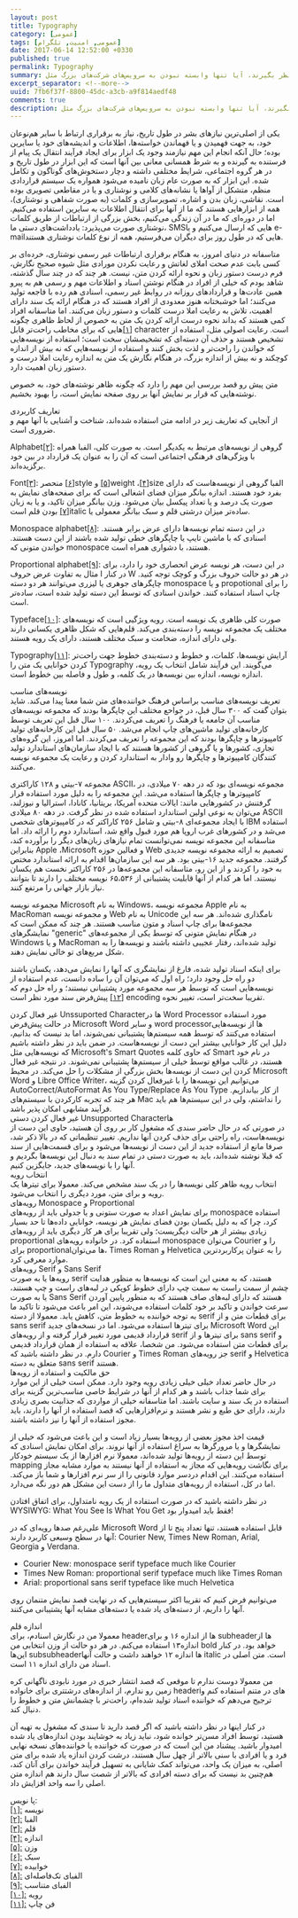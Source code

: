 ```yaml
---
layout: post
title: Typography
category: [عمومی]
tags: [عمومی, امنیت, تلگرام]
date: 2017-06-14 12:52:00 +0330
published: true
permalink: Typography
summary: انتخاب یک پیام رسان امن و مناسب همیشه برای عده‌ای جز دغدغه‌هاست و معمولا افراد نمی‌دانند که برای انتخاب این سرویس چه مواردی را باید در نظر بگیرند، آیا تنها وابسته نبودن به سرویس‌های شرکت‌های بزرگ مثل Facebook و Google کافی است؟ آیا opensource بودن نرم افزاری که قصد استفاده از آن را داریم متضمن امنیت آن سرویس خواهد شد؟ در این مجموعه قصد داریم تا با هم بررسی کنیم که چگونه می‌توانیم یک سرویس پیام رسان خوب و امن و مناسب برای نیازهای خودمان را پیدا کنیم؟
excerpt_separator: <!--more--> 
uuid: 7fb6f37f-8800-45dc-a3cb-a9f814aedf48
comments: true
description: انتخاب یک پیام رسان امن و مناسب همیشه برای عده‌ای جز دغدغه‌هاست و معمولا افراد نمی‌دانند که برای انتخاب این سرویس چه مواردی را باید در نظر بگیرند، آیا تنها وابسته نبودن به سرویس‌های شرکت‌های بزرگ مثل Facebook و Google کافی است؟ آیا opensource بودن نرم افزاری که قصد استفاده از آن را داریم متضمن امنیت آن سرویس خواهد شد؟ در این مجموعه قصد داریم تا با هم بررسی کنیم که چگونه می‌توانیم یک سرویس پیام رسان خوب و امن و مناسب برای نیازهای خودمان را پیدا کنیم؟
---
```

یکی از اصلی‌ترین نیازهای بشر در طول تاریخ، نیاز به برقراری ارتباط با سایر هم‌نوعان خود، به جهت فهمیدن و یا فهماندن خواسته‌ها، اطلاعات و اندیشه‌های خود یا سایرین بوده؛ حال آنکه انجام این مهم نیازمند وجود یک ابزار برای ایجاد فرآیند انتقال یک پیام از فرستنده به گیرنده و به شرط همسانی معانی بین آنها است که این ابزار در طول تاریخ و در هر گروه اجتماعی، شرایط مختلفی داشته و دچار دستخوش‌های گوناگون و تکامل شده. این ابزار که به صورت عام زبان نامیده می‌شود همواره یک سیستم قراردادی منظم، متشکل از آواها یا نشانه‌های کلامی و نوشتاری و یا در مقاطعی تصویری بوده است. نقاشی، زبان بدن و اشاره، تصویرسازی و کلمات (به صورت شفاهی و نوشتاری)، همه از ابزارهایی هستند که ما از آنها برای انتقال اطلاعات به سایرین استفاده می‌کنیم. اما در دوره‌ای که ما در آن زندگی می‌کنیم، بخش بزرگی از ارتباطات از طریق کلمات نوشتاری صورت می‌پذیرد: یادداشت‌های دستی ما، SMSهایی که ارسال می‌کنیم و یا e-mailهایی که در طول روز برای دیگران می‌فرستیم، همه از نوع کلمات نوشتاری هستند.

متاسفانه در دنیای امروز، به هنگام برقراری ارتباطات غیر رسمی نوشتاری، خرده‌ای بر کسی بابت عدم صحت املای لغاتش و رعایت نکردن مورادی مثل شیوه صحیح نگارش، فرم درست دستور زبان و نحوه ارائه کردن متن، نیست. هر چند که در چند سال گذشته، شاهد بودم که خیلی از افراد در هنگام نوشتن اسناد و اطلاعات مهم و رسمی هم به پیرو همین عادت‌ها و قراردادهای روزانه در روابط غیر رسمی، اسنادی هم رده با فاجعه تولید می‌کنند؛ اما خوشبختانه هنوز معدودی از افراد هستند که در هنگام ارائه یک سند دارای اهمیت، تلاش به رعایت املا درست کلمات و دستور زبان می‌کنند. اما متاسفانه افراد کمی هستند که بداند نحوه درست ارائه کردن یک متن به خصوص از لحاظ ظاهری چگونه است. رعایت اصولی مثل، استفاده از <bdi class="ltr-direction">character</bdi>
<a id="footnote-ref-001" style="font-style: normal;" class="foot-note-reference" href="#footnote-001">[۱]</a>‌هایی که برای مخاطب راحت‌تر قابل تشخیص هستند و حذف آن دسته‌ای که تشخیصشان سخت است؛ استفاده از نویسه‌هایی که خواندن را راحت‌تر و لذت بخش کنند و استفاده از  نویسه‌هایی که نه بیش از اندازه کوچکند و نه بیش از اندازه بزرگ، در هنگام نگارش یک متن به اندازه رعایت املا درست و دستور زبان اهمیت دارد.

متن پیش رو قصد بررسی این مهم را دارد که چگونه ظاهر نوشته‌های خود، به خصوص نوشته‌هایی که قرار بر نمایش آنها بر روی صفحه نمایش است، را بهبود بخشیم. 

<div class="post-inline-title">تعاریف کاربردی</div>
از آنجایی که تعاریف زیر در ادامه متن استفاده شده‌اند، شناخت و آشنایی با آنها مهم و ضروری است.

<span class="font-color-white"><bdi>Alphabet</bdi><a id="footnote-ref-002" style="font-style: normal;" class="foot-note-reference" href="#footnote-002">[۲]</a></span>: گروهی از نویسه‌های مرتبط به یکدیگر است. به صورت کلی، الفبا همراه با ویژگی‌های فرهنگی اجتماعی است که آن را به عنوان یک قرارداد در بین خود برگزیده‌اند.

<span class="font-color-white"><bdi>Font</bdi><a id="footnote-ref-003" style="font-style: normal;" class="foot-note-reference" href="#footnote-003">[۳]</a></span>: الفبا گروهی از نویسه‌هاست که دارای <bdi class="ltr-direction">size</bdi><a id="footnote-ref-004" style="font-style: normal;" class="foot-note-reference" href="#footnote-004">[۴]</a>، <bdi class="ltr-direction">weight</bdi><a id="footnote-ref-005" style="font-style: normal;" class="foot-note-reference" href="#footnote-005">[۵]</a> و <bdi class="ltr-direction">style</bdi><a id="footnote-ref-006" style="font-style: normal;" class="foot-note-reference" href="#footnote-006">[۶]</a> منحصر بفرد خود هستند. اندازه بیانگر میزان فضای اشغالی است که برای صفحه‌های نمایش به صورت یک درصد و یا تعداد پیکسل بیان می‌شود. وزن بیانگر میزان تاکید، و یا به زبان ساده‌تر میزان درشتی قلم و سبک بیانگر معمولی یا <bdi class="ltr-direction">italic</bdi><a id="footnote-ref-007" style="font-style: normal;" class="foot-note-reference" href="#footnote-007">[۷]</a> بودن قلم است.

<span class="font-color-white"><bdi>Monospace alphabet</bdi><a id="footnote-ref-008" style="font-style: normal;" class="foot-note-reference" href="#footnote-008">[۸]</a></span>: در این دسته تمام نویسه‌ها دارای عرض برابر هستند. اسنادی که با ماشین تایپ یا چاپگرهای خطی تولید شده باشند از این دست هستند. خواندن متونی که monospace هستند، با دشواری همراه است.

<span class="font-color-white"><bdi>Proportional alphabet</bdi><a id="footnote-ref-009" style="font-style: normal;" class="foot-note-reference" href="#footnote-009">[۹]</a></span>: در این دست، هر نویسه عرض انحصاری خود را دارد، برای مثال به تفاوت عرض حروف <span class="font-color-white">I</span> در کنار <span class="font-color-white">W</span> در هر دو حالت حروف بزرگ و کوچک توجه کنید. چاپگرهای جوهری یا لیزری می‌توانند هر دو دسته monospace و یا propotional را برای چاپ اسناد استفاده کنند. خواندن اسنادی که توسط این دسته تولید شده است، ساده‌تر است.

<span class="font-color-white"><bdi>Typeface</bdi><a id="footnote-ref-010" style="font-style: normal;" class="foot-note-reference" href="#footnote-010">[۱۰]</a></span>: صورت کلی ظاهری یک نویسه است. رویه ویژگیی است که نویسه‌های مختلف یک مجموعه نویسه را دسته‌بندی می‌کند. قلم‌هایی که شکل ظاهری یکسانی دارند ولی دارای اندازه، ضخامت و سبک مختلف هستند، دارای یک رویه هستند.

<span class="font-color-white"><bdi>Typography</bdi><a id="footnote-ref-011" style="font-style: normal;" class="foot-note-reference" href="#footnote-011">[۱۱]</a></span>: آرایش نویسه‌ها، کلمات، و خطوط و دسته‌بندی خطوط جهت راحت‌تر کردن خوانایی یک متن را Typography می‌گویند. این فرآیند شامل انتخاب یک رویه، اندازه نویسه، اندازه بین نویسه‌ها در یک کلمه، و طول و فاصله بین خطوط است.

<div class="post-inline-title">نویسه‌های مناسب</div>
تعریف <span class="font-color-white">نویسه‌های مناسب</span> براساس فرهنگ خواننده‌های متن شما معنا پیدا می‌کند. شاید بتوان گفت که ۳۰۰ سال قبل، در جواحع مختلف این چاپگرها بودند که مجموعه نویسه‌های مناسب آن جامعه یا فرهنگ را تعریف می‌کردند. ۱۰۰ سال قبل این تعریف توسط کارخانه‌های تولید ماشین‌های چاپ انجام می‌شد. ۵۰ سال قبل این کارخانه‌های تولید کامپیوترها و چاپگرها بودند که این مجموعه را تعریف می‌کردند. اما امروز، این گروه‌های تجاری، کشورها و یا گروهی از کشورها هستند که با ایجاد سازمان‌های استاندارد تولید کنندگان کامپیوترها و چاپگرها رو وادار به استاندارد کردن و رعایت یک مجموعه نویسه می‌کنند.

مجموعه ۷-بیتی و ۱۲۸ کاراکتری ASCII، مجموعه نویسه‌ای بود که در دهه ۷۰ میلادی، در کامپیوترها و چاپگرها استفاده می‌شد. این مجموعه را به دلیل مورد استفاده قرار گرفتنش در کشورهایی مانند: ایالات متحده آمریکا، بریتانیا، کانادا، استرالیا و نیوزلند، می‌توان به نوعی اولین استاندارد استفاده شده در نظر گرفت. در دهه ۸۰ میلادی ASCII با ایجاد مجموعه‌ای ۸-بیتی و شامل ۲۵۶ کاراکتر که در کامپیوترهای شخصی IBM استفاده می‌شد و در کشورهای غرب اروپا هم مورد قبول واقع شد، استاندارد دوم را ارائه داد. اما متاسفانه این مجموعه نویسه نمی‌توانست تمام نیازهای زبان‌های دیگر را برآورده کند، بنابراین Apple ،Microsoft و فعالین حوزه Web تصمیم به ارائه مجموعه نویسه جدیدی گرفتند. مجموعه جدید ۱۶-بیتی بود. هر سه این سازمان‌ها اقدام به ارائه استاندارد مختص به خود را کردند و از این رو، متاسفانه این مجموعه‌ها در ۲۵۶ کاراکتر نخست هم یکسان نیستند. اما هر کدام از آنها قابلیت پشتیبانی از ۶۵،۵۳۶ نویسه مختلف را دارند تا بتوانند نیاز بازار جهانی را مرتفع کنند.

مجموعه نویسه Microsoft به نام <span class="font-color-white">Windows</span>، مجموعه نویسه Apple به نام <span class="font-color-white">MacRoman</span> و مجموعه نویسه Web به نام <span class="font-color-white">Unicode</span> نامگذاری شده‌اند. هر سه این مجموعه‌ها برای چاپ اسناد و متون مناسب هستند. هر چند که ممکن است که نمایشگرهای &quot;generic&quot; در هنگام نمایش متونی که توسط یکی از مجموعه‌های Windows و یا MacRoman تولید شده‌اند، رفتار عجیبی داشته باشند و نویسه‌ها را به شکل مربع‌های تو خالی نمایش دهند.

برای اینکه اسناد تولید شده، فارغ از نمایشگری که آنها را نمایش می‌دهد، یکسان باشند دو راه حل وجود دارد؛ راه اول که می‌توان آن را ساده دانست، عدم استفاده از نویسه‌هایی است که توسط هر سه مجموعه مورد پشتیبانی نیستند؛ و راه حل دوم که تقریبا سخت‌تر است، تغییر نحوه <bdi class="ltr-direction">encoding</bdi> <a id="footnote-ref-001" style="font-style: normal;" class="foot-note-reference" href="#footnote-001">[۱۲]</a> پیش‌فرض سند مورد نظر است.

<div class="post-inline-subsubheader">غیر فعال کردن Unssuported Characterها در Word Processor مورد استفاده</div> 
در حالت پیش‌فرض Microsoft Word و سایر word processorها از نویسه‌هایی استفاده می‌کنند که توسط همه سیستم‌ها پشتیبانی نمی‌شوند، اما بد نیست که بدانیم، دلیل این کار خوانایی بیشتر این دست از نویسه‌هاست. در ضمن باید در نظر داشته باشیم که نویسه‌هایی مثل Microsoft's Smart Quotes که حاوی کلمه Smart در نام خود هستند، در غالب مواقع توسط خیلی از سیستم‌ها پشتیبانی نمی‌شوند. در نتیجه غیر فعال کردن این دست از نویسه‌ها بخش بزرگی از مشکلات را حل می‌کند. در محیط Microsoft Word و Libre Office Writer، می‌توانیم این نویسه‌ها را با غیرفعال کردن گزینه <span class="font-color-white">AutoCorrect/AutoFormat As You Type/Replace As You Type</span> از کار بیاندازیم. هر چند که تجربه کارکردن با سیستم‌های Mac را نداشتم، ولی در این سیستم‌ها هم باید فرآیند مشابهی امکان پذیر باشد.

<div class="post-inline-subsubheader">غیر فعال کردن دستی Unsupported Characterها</div> 
در صورتی که در حال حاضر سندی که مشغول کار بر روی آن هستید، حاوی این دست از نویسه‌هاست، راه راحتی برای حذف کردن آنها نداریم. تغییر تنظیماتی که در بالا ذکر شد، صرفا مانع از استفاده جدید از این دست از نویسه‌ها می‌شود و برای قسمت‌هایی از سند که قبلا نوشته شده‌اند، باید به صورت دستی در تمام سند به دنبال این نویسه‌ها بگردیم و آنها را با نویسه‌های جدید، جایگزین کنیم.

<div class="post-inline-header">انتخاب رویه</div> 
انتخاب رویه ظاهر کلی نویسه‌ها را در یک سند مشخص می‌کند. معمولا برای تیترها یک رویه و برای متن، مورد دیگری را انتخاب می‌شود.

<div class="post-inline-subheader">رویه‌های Monospace و Proportional</div>
برای نمایش اعداد به صورت ستونی و یا جدولی باید از رویه‌های monospace استفاده کرد، چرا که به دلیل یکسان بودن فضای نمایش هر نویسه، خوانایی داده‌ها تا حد بسیار زیادی بیشتر از هر حالت دیگریست؛ ولی تقریبا برای هر کار دیگری باید از رویه‌های proportional استفاده کرد. در خانواده رویه‌های monospace می‌توان Courier را و برای proportionalها می‌توان، Times Roman و Helvetica را به عنوان پرکاربردترین موارد معرفی کرد.

<div class="post-inline-subheader">رویه‌های Serif و Sans Serif</div>
رویه‌ها یا به صورت serif هستند، که به معنی این است که نویسه‌ها به منظور هدایت چشم از سمت راست به سمت چپ دارای خطوط کوپکی در لبه‌های راست و چپ هستند، یا به صورت Sans Serif هستند که دارای لبه‌های صاف هستند که به منظور پایین آوردن سرعت خواندن و تاکید بر خود کلمات استفاده می‌شوند، این امر باعث می‌شود تا تاکید ما به توجه خواننده به خطوط متن، کاهش یابد. معمولا از دسته serif برای قطعات متن و از sans serif برای تیترها استفاده می‌شود. اما در نسخه‌های جدید Microsoft Word این قرارداد قدیمی مورد تغییر قرار گرفته و از رویه‌های serif برای تیترها و از sans serif و برای قطعات متن استفاده می‌شود. من شخصا، علاقه به استفاده از همان قرارداد قدیمی دارم. در نظر داشته باشید که Courier و Times Roman جز رویه‌های serif و Helvetica متعلق به دسته sans serif هستند.

<div class="post-inline-subheader">حق مالکیت و استفاده از رویه‌ها</div>
در حال حاضر تعداد خیلی خیلی زیادی رویه وجود دارد. ممکن است خیلی از این موارد برای شما جذاب باشند و هر کدام از آنها در شرایط خاصی مناسب‌ترین گزینه برای استفاده در یک سند و سایت باشند. اما متاسفانه خیلی از مواردی که جذابیت بصری زیادی دارند، دارای حق طبع و نشر هستند و نرم‌افزارهایی که قصد استفاده از آنها را دارند، باید مجوز استفاده از آنها را نیز داشته باشند.

قیمت اخذ مجوز بعضی از رویه‌ها بسیار زیاد است و این باعث می‌شود که خیلی از نمایشگرها و یا مرورگرها به سراغ استفاده از آنها نروند. برای امکان نمایش اسنادی که توسط این دسته از رویه‌ها تولید شده‌اند، معمولا نرم افزارها از یک سیستم خودکار mapping برای نگاشت رویه‌هایی که مجاز به استفاده از آنها نیستند به موارد مشابه مجاز استفاده می‌کنند. این اقدام دردسر موارد قانونی را از سر نرم افزارها و شما باز می‌کند. اما در کل، استفاده از رویه‌های متداول ما را از دست این مشکل هم دور نگه می‌دارد.

<p><blackquote class="warning">
در نظر داشته باشید که در صورت استفاده از یک رویه نامتداول، برای اتفاق افتادن WYSIWYG: What You See Is What You Get فقط باید امیدوار بود!
</blackquote></p>

علی‌رغم صدها رویه‌ای که در Microsoft Word قابل استفاده هستند، تنها تعداد پنج تا از آنها در سطح وسیعی کاربرد دارند: Courier New, Times New Roman, Arial, Georgia و Verdana.

<bdi><ul class="sub-level-list">
      <li>Courier New: monospace serif typeface much like Courier</li>
      <li>Times New Roman: proportional serif typeface much like Times Roman</li>
      <li>Arial: proportional sans serif typeface like much Helvetica</li>
  </ul></bdi>

می‌توانیم فرض کنیم که تقریبا اکثر سیستم‌هایی که در نهایت قصد نمایش متنمان روی آنها را داریم، از دسته‌های یاد شده یا دسته‌های مشابه آنها پشتیبانی می‌کنند.

<div class="post-inline-header">اندازه قلم</div>
معمولا من در نگارش اسنادم، برای headerها از اندازه ۱۶ و برای subheaderها از اندازه۱۳ استفاده می‌کنم. در هر دو حالت از وزن انتخابی من bold خواهد بود. در کنار این‌ها subsubheaderها اندازه ۱۲ خواهند داشت و حالت آنها italic است. متن اصلی در اسناد من دارای اندازه ۱۱ است.

من معمولا دوست ندارم تا موقعی که قصد انتشار خبری در مورد نابودی ناگهانی کره زمین رو ندارم، از اندازه‌های درشت‍تری برای خانواده headeriهای در متنم استفاده کنم و ترجیح می‌دهم که خواننده اسناد تولید شده‌ام، راحت‌تر با چشمانش متن و خطوط را دنبال کند.

در کنار اینها در نظر داشته باشید که اگر قصد دارید تا سندی که مشغول به تهیه آن هستید، توسط افراد مسن‌تر خوانده شود، نباید زیاد به خوشایند بودن اندازه‌های یاد شده امیدوار باشید. پیشناد من این است که در صورت که خواننده‌ یا خواننده‌های نسخه نهایی فرد و یا افرادی با سنی بالاتر از چهل سال هستند، درشت کردن اندازه یاد شده برای متن اصلی، به میزان یک واحد، می‌تواند کمک شایانی به تسهیل فرآیند خواندن برای آنان کند، هم‌چنین بد نیست که برای دسته افرادی که بالاتر از شصت سال دارند هم اندازه متن اصلی را سه واحد افزایش داد.

<div class="foot-note-header">پا نویس:</div>
<span id="footnote-001" class="foot-note"><a href="#footnote-ref-001">[۱]:</a> نویسه</span><br>
<span id="footnote-002" class="foot-note"><a href="#footnote-ref-002">[۲]:</a> الفبا</span><br>
<span id="footnote-003" class="foot-note"><a href="#footnote-ref-003">[۳]:</a> قلم</span><br>
<span id="footnote-004" class="foot-note"><a href="#footnote-ref-004">[۴]:</a> اندازه</span><br>
<span id="footnote-005" class="foot-note"><a href="#footnote-ref-005">[۵]:</a> وزن</span><br>
<span id="footnote-006" class="foot-note"><a href="#footnote-ref-006">[۶]:</a> سبک</span><br>
<span id="footnote-007" class="foot-note"><a href="#footnote-ref-007">[۷]:</a> خوابیده</span><br>
<span id="footnote-008" class="foot-note"><a href="#footnote-ref-008">[۸]:</a> الفبای تک‌فاصله‌ای</span><br>
<span id="footnote-009" class="foot-note"><a href="#footnote-ref-009">[۹]:</a> الفبای متناسب </span><br>
<span id="footnote-010" class="foot-note"><a href="#footnote-ref-010">[۱۰]:</a> رویه</span><br>
<span id="footnote-011" class="foot-note"><a href="#footnote-ref-011">[۱۱]:</a> فن چاپ</span><br>
